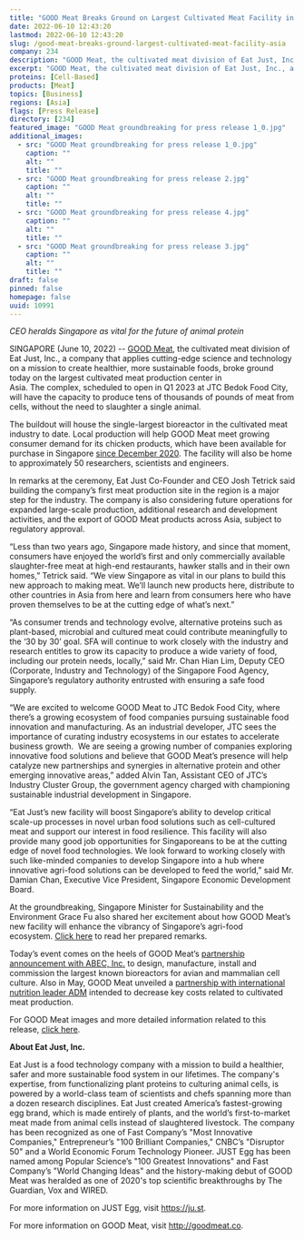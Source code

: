 ```yaml
---
title: "GOOD Meat Breaks Ground on Largest Cultivated Meat Facility in Asia"
date: 2022-06-10 12:43:20
lastmod: 2022-06-10 12:43:20
slug: /good-meat-breaks-ground-largest-cultivated-meat-facility-asia
company: 234
description: "GOOD Meat, the cultivated meat division of Eat Just, Inc., a company that applies cutting-edge science and technology on a mission to create healthier, more sustainable foods, broke ground today on the largest cultivated meat production center in Asia. The complex, scheduled to open in Q1 2023 at JTC Bedok Food City, will have the capacity to produce tens of thousands of pounds of meat from cells, without the need to slaughter a single animal."
excerpt: "GOOD Meat, the cultivated meat division of Eat Just, Inc., a company that applies cutting-edge science and technology on a mission to create healthier, more sustainable foods, broke ground today on the largest cultivated meat production center in Asia. The complex, scheduled to open in Q1 2023 at JTC Bedok Food City, will have the capacity to produce tens of thousands of pounds of meat from cells, without the need to slaughter a single animal."
proteins: [Cell-Based]
products: [Meat]
topics: [Business]
regions: [Asia]
flags: [Press Release]
directory: [234]
featured_image: "GOOD Meat groundbreaking for press release 1_0.jpg"
additional_images:
  - src: "GOOD Meat groundbreaking for press release 1_0.jpg"
    caption: ""
    alt: ""
    title: ""
  - src: "GOOD Meat groundbreaking for press release 2.jpg"
    caption: ""
    alt: ""
    title: ""
  - src: "GOOD Meat groundbreaking for press release 4.jpg"
    caption: ""
    alt: ""
    title: ""
  - src: "GOOD Meat groundbreaking for press release 3.jpg"
    caption: ""
    alt: ""
    title: ""
draft: false
pinned: false
homepage: false
uuid: 10991
---
```

<p><em>CEO heralds Singapore as vital for the future of animal protein </em> </p>
<p>SINGAPORE (June 10, 2022) -- <a href="http://goodmeat.co/">GOOD Meat</a>, the cultivated meat division of Eat Just, Inc., a company that applies cutting-edge science and technology on a mission to create healthier, more sustainable foods, broke ground today on the largest cultivated meat production center in Asia. The complex, scheduled to open in Q1 2023 at JTC Bedok Food City, will have the capacity to produce tens of thousands of pounds of meat from cells, without the need to slaughter a single animal. </p>
<p>The buildout will house the single-largest bioreactor in the cultivated meat industry to date. Local production will help GOOD Meat meet growing consumer demand for its chicken products, which have been available for purchase in Singapore <a href="https://www.businesswire.com/news/home/20201215006155/en/Eat-Just-Follows-Regulatory-Approval-With-Historic-First-Ever-Sale-of-Cultured-Meat">since December 2020</a>. The facility will also be home to approximately 50 researchers, scientists and engineers.</p>
<p>In remarks at the ceremony, Eat Just Co-Founder and CEO Josh Tetrick said building the company’s first meat production site in the region is a major step for the industry. The company is also considering future operations for expanded large-scale production, additional research and development activities, and the export of GOOD Meat products across Asia, subject to regulatory approval.</p>
<p>“Less than two years ago, Singapore made history, and since that moment, consumers have enjoyed the world’s first and only commercially available slaughter-free meat at high-end restaurants, hawker stalls and in their own homes,” Tetrick said. “We view Singapore as vital in our plans to build this new approach to making meat. We’ll launch new products here, distribute to other countries in Asia from here and learn from consumers here who have proven themselves to be at the cutting edge of what’s next.”</p>
<p>“As consumer trends and technology evolve, alternative proteins such as plant-based, microbial and cultured meat could contribute meaningfully to the ‘30 by 30’ goal. SFA will continue to work closely with the industry and research entitles to grow its capacity to produce a wide variety of food, including our protein needs, locally,” said Mr. Chan Hian Lim, Deputy CEO (Corporate, Industry and Technology) of the Singapore Food Agency, Singapore’s regulatory authority entrusted with ensuring a safe food supply. </p>
<p>“We are excited to welcome GOOD Meat to JTC Bedok Food City, where there’s a growing ecosystem of food companies pursuing sustainable food innovation and manufacturing. As an industrial developer, JTC sees the importance of curating industry ecosystems in our estates to accelerate business growth.  We are seeing a growing number of companies exploring innovative food solutions and believe that GOOD Meat’s presence will help catalyze new partnerships and synergies in alternative protein and other emerging innovative areas,” added Alvin Tan, Assistant CEO of JTC’s Industry Cluster Group, the government agency charged with championing sustainable industrial development in Singapore. </p>
<p>“Eat Just’s new facility will boost Singapore’s ability to develop critical scale-up processes in novel urban food solutions such as cell-cultured meat and support our interest in food resilience. This facility will also provide many good job opportunities for Singaporeans to be at the cutting edge of novel food technologies. We look forward to working closely with such like-minded companies to develop Singapore into a hub where innovative agri-food solutions can be developed to feed the world,” said Mr. Damian Chan, Executive Vice President, Singapore Economic Development Board.</p>
<p>At the groundbreaking, Singapore Minister for Sustainability and the Environment Grace Fu also shared her excitement about how GOOD Meat’s new facility will enhance the vibrancy of Singapore’s agri-food ecosystem. <u><a href="https://storage-us-gcs.bfldr.com/q3h9z962v633vhbsvjng6w5/v/1045613109/original/Ministers%20speech%20for%20Good%20Meat%20Groundbreaking%20on%2010%20June.pdf?Expires=1654957271&KeyName=gcs-bfldr-prod&Signature=q_6VJCRTXmXtlLsy3eF_I47rnU0=">Click here</a></u> to read her prepared remarks.</p>
<p>Today’s event comes on the heels of GOOD Meat’s <a href="https://www.businesswire.com/news/home/20220525005345/en/GOOD-Meat-Partners-with-Industry-Leader-to-Build-the-World%25E2%2580%2599s-First-Large-Scale-Cultivated-Meat-Facility">partnership announcement with ABEC, Inc.</a> to design, manufacture, install and commission the largest known bioreactors for avian and mammalian cell culture. Also in May, GOOD Meat unveiled a <a href="https://www.businesswire.com/news/home/20220516006126/en/GOOD-Meat-ADM-Partner-to-Accelerate-Cultivated-Meat-Production">partnership with international nutrition leader ADM</a> intended to decrease key costs related to cultivated meat production.</p>
<p>For GOOD Meat images and more detailed information related to this release, <a href="https://brandfolder.com/s/gjm5v5pw6r95cxpqkfz64r3">click here</a>.</p>
<p><strong>About Eat Just, Inc.</strong></p>
<p>Eat Just is a food technology company with a mission to build a healthier, safer and more sustainable food system in our lifetimes. The company's expertise, from functionalizing plant proteins to culturing animal cells, is powered by a world-class team of scientists and chefs spanning more than a dozen research disciplines. Eat Just created America’s fastest-growing egg brand, which is made entirely of plants, and the world’s first-to-market meat made from animal cells instead of slaughtered livestock. The company has been recognized as one of Fast Company’s "Most Innovative Companies," Entrepreneur’s "100 Brilliant Companies," CNBC’s "Disruptor 50" and a World Economic Forum Technology Pioneer. JUST Egg has been named among Popular Science’s "100 Greatest Innovations" and Fast Company’s "World Changing Ideas" and the history-making debut of GOOD Meat was heralded as one of 2020's top scientific breakthroughs by The Guardian, Vox and WIRED.</p>
<p>For more information on JUST Egg, visit <a href="https://cts.businesswire.com/ct/CT?id=smartlink&url=https://ju.st&esheet=52730291&newsitemid=20220525005345&lan=en-US&anchor=https://ju.st&index=2&md5=7d8740a902689f899f9890b5891ad2ac">https://ju.st</a>.</p>
<p>For more information on GOOD Meat, visit <a href="https://cts.businesswire.com/ct/CT?id=smartlink&url=http://goodmeat.co&esheet=52730291&newsitemid=20220525005345&lan=en-US&anchor=http://goodmeat.co&index=3&md5=8f0c9f677be9ef3d374e3d21c17e85fd">http://goodmeat.co</a>.</p>
